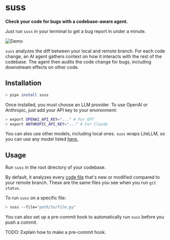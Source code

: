 # suss

**Check your code for bugs with a codebase-aware agent.**

Just run `suss` in your terminal to get a bug report in under a minute.

![Demo](demo.gif)

`suss` analyzes the diff between your local and remote branch. For each code change, an AI agent gathers context on how it interacts with the rest of the codebase. The agent then audits the code change for bugs, including downstream effects on other code.

## Installation

```bash
> pipx install suss
```

Once installed, you must choose an LLM provider. To use OpenAI or Anthropic, just add your API key to your environment:

```bash
> export OPENAI_API_KEY="..." # For GPT
> export ANTHROPIC_API_KEY="..." # For Claude
```

You can also use other models, including local ones. `suss` wraps LiteLLM, so you can use any model listed [here.](https://docs.litellm.ai/docs/providers)

## Usage

Run `suss` in the root directory of your codebase.

By default, it analyzes every [code file](https://github.com/shobrook/suss/blob/master/suss/constants/languages.py) that's new or modified compared to your remote branch. These are the same files you see when you run `git status`.

To run `suss` on a specific file:

```bash
> suss --file="path/to/file.py"
```

You can also set up a pre-commit hook to automatically run `suss` before you push a commit.

TODO: Explain how to make a pre-commit hook.
